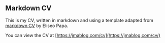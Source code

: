 ## Markdown CV

This is my CV, written in markdown and using a template adapted from [markdown CV](https://github.com/elipapa/markdown-cv) by Eliseo Papa.

You can view the CV at [https://jmablog.com/cv](https://jmablog.com/cv/)